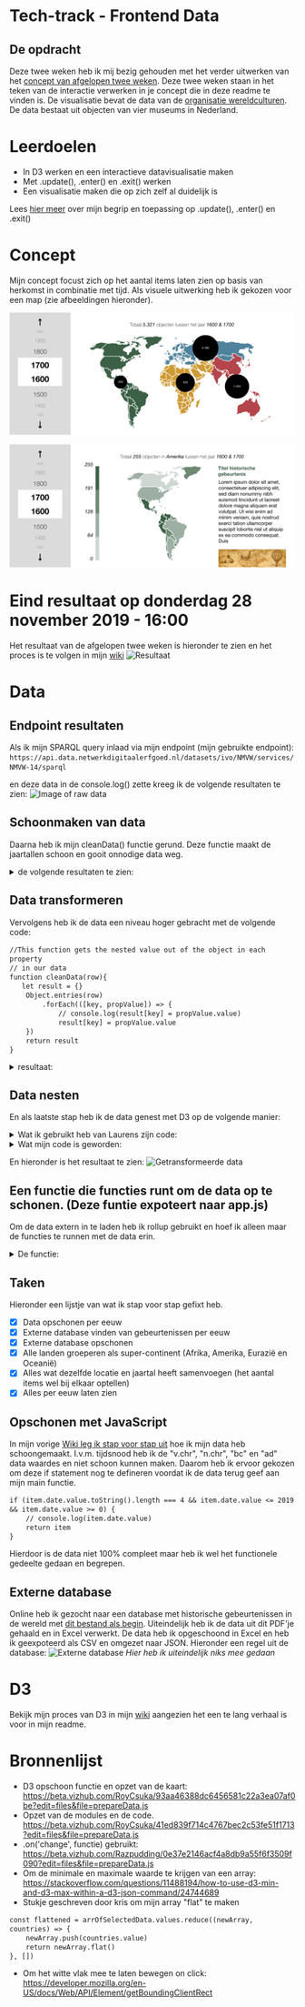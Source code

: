 # Tech-track - Frontend Data
## De opdracht
Deze twee weken heb ik mij bezig gehouden met het verder uitwerken van het [concept van afgelopen twee weken](https://github.com/RoyCsuka/functional-programming). Deze twee weken staan in het teken van de interactie verwerken in je concept die in deze readme te vinden is. De visualisatie bevat de data van de [organisatie wereldculturen](http://collectie.wereldculturen.nl/). De data bestaat uit objecten van vier museums in Nederland.

# Leerdoelen
- In D3 werken en een interactieve datavisualisatie maken
- Met .update(), .enter() en .exit() werken
- Een visualisatie maken die op zich zelf al duidelijk is

Lees [hier meer](https://github.com/RoyCsuka/frontend-data/wiki) over mijn begrip en toepassing op .update(), .enter() en .exit()

# Concept
Mijn concept focust zich op het aantal items laten zien op basis van herkomst in combinatie met tijd. Als visuele uitwerking heb ik gekozen voor een map (zie afbeeldingen hieronder).

![Concept uitwerking scherm 1](https://github.com/RoyCsuka/assets/blob/master/concept-maps-v2_3.jpg)

![Concept uitwerking scherm 2](https://github.com/RoyCsuka/assets/blob/master/concept-maps-v2_4.jpg)

# Eind resultaat op donderdag 28 november 2019 - 16:00
Het resultaat van de afgelopen twee weken is hieronder te zien en het proces is te volgen in mijn [wiki](https://github.com/RoyCsuka/frontend-data/wiki)
![Resultaat](https://i.gyazo.com/fb77f61a4fc58dff346a9786d4f3547d.gif)

# Data
## Endpoint resultaten
Als ik mijn SPARQL query inlaad via mijn endpoint (mijn gebruikte endpoint): 
```https://api.data.netwerkdigitaalerfgoed.nl/datasets/ivo/NMVW/services/NMVW-14/sparql```

en deze data in de console.log() zette kreeg ik de volgende resultaten te zien:
![Image of raw data](https://i.gyazo.com/7c48f2b9bcbb2aa7a2ad6277d9c3dbe6.png)

## Schoonmaken van data
Daarna heb ik mijn cleanData() functie gerund. Deze functie maakt de jaartallen schoon en gooit onnodige data weg.
<details><summary>de volgende resultaten te zien:</summary>

![Image of cleaned data](https://i.gyazo.com/b1f6450b51d5a8bf8e87d1475501a397.png)
</details>

## Data transformeren
Vervolgens heb ik de data een niveau hoger gebracht met de volgende code:

```
//This function gets the nested value out of the object in each property
// in our data
function cleanData(row){
   let result = {}
    Object.entries(row)
        .forEach(([key, propValue]) => {
            // console.log(result[key] = propValue.value)
		    result[key] = propValue.value
  	})
    return result
}
```
<details><summary>resultaat:</summary>
	
![Cleand data](https://i.gyazo.com/6b44f33eb4f58b33949f5d130ae737b5.png)
</details>

## Data nesten
En als laatste stap heb ik de data genest met D3 op de volgende manier:

<details><summary>Wat ik gebruikt heb van Laurens zijn code:</summary>
	
```
function transformData(source){
   let transformed =  d3.nest()
	.key(d => d.preference)
	   .rollup(d => {
		return {
		   brothersTotal: d3.sum(d.map(correspondent => correspondent.brothers))
		}
	   })
	.entries(source);
   return transformed
}
```

</details>

<details><summary>Wat mijn code is geworden:</summary>
Ten opzichte van laurens zijn code heb ik het anders genest door de onderstaande code opnieuw te gebruiken:

```.key(d => d.continentLabel)```

Hier is de volledige functie:
	    
```
function calculateAndGroup(source){
    let transformed =  d3.nest()
    .key(d => d.date).sortKeys(d3.descending)
        .key(d => d.continentLabel)
            .rollup(d => {
                return {
                    amountOfCountryItems: Number(d3.sum(d.map(itemsPerCountry => itemsPerCountry.choCount))),
                    contLat: d[0].contLat,
                    contLong: d[0].contLong,
                    country: d[0].landLabel,
                    countryLat: d[0].countryLat,
                    countryLong: d[0].countryLong,
                    continent: d[0].continentLabel,
                    date: d[0].date
                }
            })
        .entries(source);
    return transformed
}
```

</details>

En hieronder is het resultaat te zien:
![Getransformeerde data](https://i.gyazo.com/11316e6de779cec27c4bda24fade90a7.png)

## Een functie die functies runt om de data op te schonen. (Deze funtie expoteert naar app.js)
Om de data extern in te laden heb ik rollup gebruikt en hoef ik alleen maar de functies te runnen met de data erin. 
<details><summary>De functie:</summary>
	
```
// local aanroepen
const jsonResults = config.results.bindings

// export functie zorgt voor een clean array van de resultaten in de app.js
export async function cleanedArr(endpoint, query){
    //Load the data and return a promise which resolves with said data
	let data = await loadData(endpoint, query)
    console.log("raw data: ", data)

    data = data.filter(entry => filterData(entry, "continentLabel"))

    // Cleaning of year, number of items and continent
    data = cleanAllData()
    console.log("cleaned data of items: ", data)

	data = data.map(cleanData)
    console.log("cleanedData: ", data)

    data = calculateAndGroup(data)
    console.log("End of cleanData", data)

    return data
}
```
</details>

## Taken
Hieronder een lijstje van wat ik stap voor stap gefixt heb.
- [x] Data opschonen per eeuw
- [x] Externe database vinden van gebeurtenissen per eeuw
- [x] Externe database opschonen
- [x] Alle landen groeperen als super-continent (Afrika, Amerika, Eurazië en Oceanië)
- [x] Alles wat dezelfde locatie en jaartal heeft samenvoegen (het aantal items wel bij elkaar optellen)
- [x] Alles per eeuw laten zien

## Opschonen met JavaScript
In mijn vorige [Wiki leg ik stap voor stap uit](https://github.com/RoyCsuka/functional-programming/wiki/Data-cleaning) hoe ik mijn data heb schoongemaakt. I.v.m. tijdsnood heb ik de "v.chr", "n.chr", "bc" en "ad" data waardes en niet schoon kunnen maken. Daarom heb ik ervoor gekozen om deze if statement nog te defineren voordat ik de data terug geef aan mijn main functie.

```
if (item.date.value.toString().length === 4 && item.date.value <= 2019 && item.date.value >= 0) {
    // console.log(item.date.value)
    return item
}
```

Hierdoor is de data niet 100% compleet maar heb ik wel het functionele gedeelte gedaan en begrepen.

## Externe database
Online heb ik gezocht naar een database met historische gebeurtenissen in de wereld met [dit bestand als begin](https://slidex.tips/download/major-events-in-world-history). Uiteindelijk heb ik de data uit dit PDF'je gehaald en in Excel verwerkt. De data heb ik opgeschoond in Excel en heb ik geexpoteerd als CSV en omgezet naar JSON. Hieronder een regel uit de database:
![Externe database](https://github.com/RoyCsuka/assets/blob/master/external-database.png)
_Hier heb ik uiteindelijk niks mee gedaan_

# D3
Bekijk mijn proces van D3 in mijn [wiki](https://github.com/RoyCsuka/frontend-data/wiki/D3-map-maken/) aangezien het een te lang verhaal is voor in mijn readme.

# Bronnenlijst
- D3 opschoon functie en opzet van de kaart: https://beta.vizhub.com/RoyCsuka/93aa46388dc6456581c22a3ea07af0be?edit=files&file=prepareData.js
- Opzet van de modules en de code. https://beta.vizhub.com/RoyCsuka/41ed839f714c4767bec2c53fe51f1713?edit=files&file=prepareData.js
- .on('change', functie) gebruikt: https://beta.vizhub.com/Razpudding/0e37e2146acf4a8db9a55f6f3509f090?edit=files&file=prepareData.js
- Om de minimale en maximale waarde te krijgen van een array: https://stackoverflow.com/questions/11488194/how-to-use-d3-min-and-d3-max-within-a-d3-json-command/24744689
- Stukje geschreven door kris om mijn array "flat" te maken
```
const flattened = arrOfSelectedData.values.reduce((newArray, countries) => {
    newArray.push(countries.value)
    return newArray.flat()
}, [])
```
- Om het witte vlak mee te laten bewegen on click: https://developer.mozilla.org/en-US/docs/Web/API/Element/getBoundingClientRect
